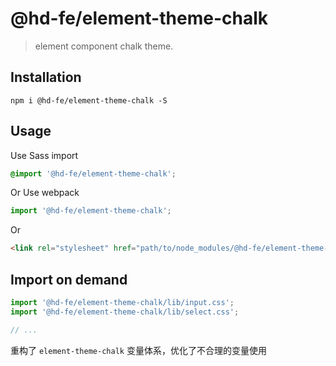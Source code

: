 # @hd-fe/element-theme-chalk
> element component chalk theme.


## Installation
```shell
npm i @hd-fe/element-theme-chalk -S
```

## Usage

Use Sass import
```css
@import '@hd-fe/element-theme-chalk';
```

Or Use webpack
```javascript
import '@hd-fe/element-theme-chalk';
```

Or
```html
<link rel="stylesheet" href="path/to/node_modules/@hd-fe/element-theme-chalk/lib/index.css">
```

##  Import on demand
```javascript
import '@hd-fe/element-theme-chalk/lib/input.css';
import '@hd-fe/element-theme-chalk/lib/select.css';

// ...
```

重构了 `element-theme-chalk` 变量体系，优化了不合理的变量使用
